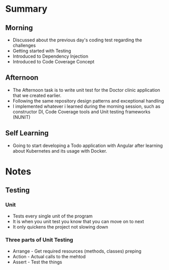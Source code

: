 # Summary

## Morning
- Discussed about the previous day's coding test regarding the challenges 
- Getting started with Testing
- Introduced to Dependency Injection
- Introduced to Code Coverage Concept
## Afternoon
- The Afternoon task is to write unit test for the Doctor clinic application that we created earlier.
- Following the same repository design patterns and exceptional handling
- I implemented whatever i learned during the morning session, such as constructor DI, Code Coverage tools and Unit testing frameworks (NUNIT) 
## Self Learning
- Going to start developing a Todo application with Angular after learning about Kubernetes and its usage with Docker.
# Notes
## Testing
### Unit
- Tests every single unit of the program
- It is when you unit test you know that you can move on to next
- It only quickens the project not slowing down
### Three parts of Unit Testing
- Arrange - Get required resources (methods, classes) preping
- Action - Actual calls to the mehtod
- Assert - Test the things